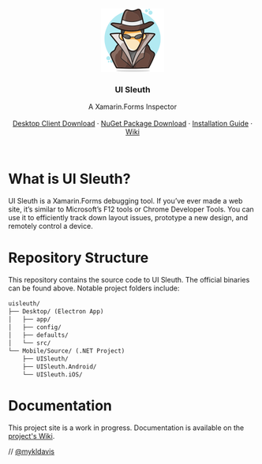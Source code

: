 <p align="center">
  <a href="http://www.uisleuth.com">
    <img src="docs/images/logo.png" width="128" height="128">
  </a>

  <h3 align="center">UI Sleuth</h3>

  <p align="center">
    A Xamarin.Forms Inspector
    <br>
    <br>
    <a href="https://uisleuth-downloads.herokuapp.com/">Desktop Client Download</a>
    &middot;
    <a href="https://www.nuget.org/packages/UISleuth/">NuGet Package Download</a>
    &middot;
    <a href="https://github.com/michaeled/uisleuth/wiki/Installation-Guide">Installation Guide</a>
    &middot;
    <a href="https://github.com/michaeled/uisleuth/wiki">Wiki</a>
  </p>
</p>
<br>

# What is UI Sleuth?

UI Sleuth is a Xamarin.Forms debugging tool. If you’ve ever made a web site, it’s similar to Microsoft’s F12 tools or Chrome Developer Tools. You can use it to efficiently track down layout issues, prototype a new design, and remotely control a device.

# Repository Structure

This repository contains the source code to UI Sleuth. The official binaries can be found above.
Notable project folders include:

```
uisleuth/
├── Desktop/ (Electron App)
│   ├── app/
│   ├── config/
│   ├── defaults/
│   └── src/
└── Mobile/Source/ (.NET Project)
    ├── UISleuth/
    ├── UISleuth.Android/
    └── UISleuth.iOS/
```


# Documentation

This project site is a work in progress. Documentation is available on the [project's Wiki](https://github.com/michaeled/uisleuth/wiki).

// [@mykldavis](https://twitter.com/mykldavis)
